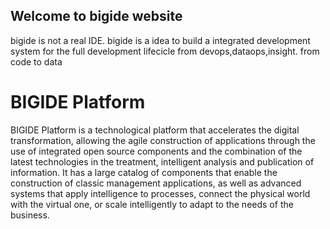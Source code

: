 ## Welcome to bigide website
bigide is not a real IDE.
bigide is a idea to build a integrated development system for the full development lifecicle from devops,dataops,insight.
from code to data 
# BIGIDE Platform
BIGIDE Platform is a technological platform that accelerates the digital transformation, allowing the agile construction of applications through the use of integrated open source components and the combination of the latest technologies in the treatment, intelligent analysis and publication of information. It has a large catalog of components that enable the construction of classic management applications, as well as advanced systems that apply intelligence to processes, connect the physical world with the virtual one, or scale intelligently to adapt to the needs of the business.

